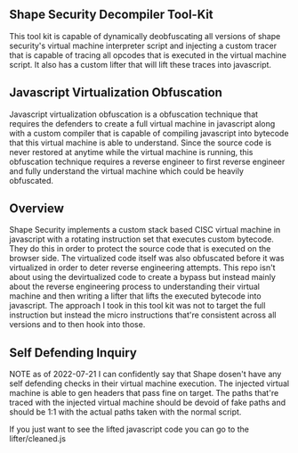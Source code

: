 ## Shape Security Decompiler Tool-Kit


This tool kit is capable of dynamically deobfuscating all versions of shape security's virtual machine interpreter script and injecting a custom tracer that is capable of tracing all opcodes that is executed in the virtual machine script. It also has a custom lifter that will lift these traces into javascript.

## Javascript Virtualization Obfuscation

Javascript virtualization obfuscation is a obfuscation technique that requires the defenders to create a full virtual machine in javascript along with a custom compiler that is capable of compiling javascript into bytecode that this virtual machine is able to understand. Since the source code is never restored at anytime while the virtual machine is running, this obfuscation technique requires a reverse engineer to first reverse engineer and fully understand the virtual machine which could be heavily obfuscated.

## Overview

Shape Security implements a custom stack based CISC virtual machine in javascript with a rotating instruction set that executes custom bytecode. They do this in order to protect the source code that is executed on the browser side. The virtualized code itself was also obfuscated before it was virtualized in order to deter reverse engineering attempts. This repo isn't about using the devirtualized code to create a bypass but instead mainly about the reverse engineering process to understanding their virtual machine and then writing a lifter that lifts the executed bytecode into javascript. The approach I took in this tool kit was not to target the full instruction but instead the micro instructions that're consistent across all versions and to then hook into those.


## Self Defending Inquiry

NOTE as of 2022-07-21 I can confidently say that Shape dosen't have any self defending checks in their virtual machine execution. The injected virtual machine is able to gen headers that pass fine on target. The paths that're traced with the injected virtual machine should be devoid of fake paths and should be 1:1 with the actual paths taken with the normal script.


If you just want to see the lifted javascript code you can go to the lifter/cleaned.js
